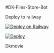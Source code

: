 #DK-Files-Store-Bot


Deploy to railway

[![Deploy on Railway](https://railway.app/button.svg)](https://railway.app/new/template/9WGLl0?referralCode=2AeM3i)


[![Deploy](https://www.herokucdn.com/deploy/button.svg)](https://heroku.com/deploy?template=https://github.com/Dkmovie/DK-Files-Store-Bot)

Dkmovie
